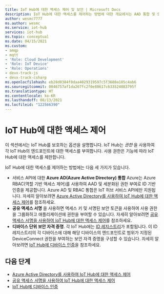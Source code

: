 ```yaml
---
title: IoT Hub에 대한 액세스 제어 및 보안 | Microsoft Docs
description: IoT Hub에 대한 액세스를 제어하는 방법에 대한 개요에서는 AAD 통합 및 SAS 옵션에 대한 깊이 있는 문서 링크를 제공합니다.
author: wesmc7777
ms.author: wesmc
ms.service: iot-hub
services: iot-hub
ms.topic: conceptual
ms.date: 04/15/2021
ms.custom:
- amqp
- mqtt
- 'Role: Cloud Development'
- 'Role: IoT Device'
- 'Role: Operations'
- devx-track-js
- devx-track-csharp
ms.openlocfilehash: eb28d0384f0daa4029319597c5f3680a185c4ab6
ms.sourcegitcommit: 0046757af1da267fc2f0e88617c633524883795f
ms.translationtype: HT
ms.contentlocale: ko-KR
ms.lasthandoff: 08/13/2021
ms.locfileid: "122566390"
---
```

# <a name="control-access-to-iot-hub"></a>IoT Hub에 대한 액세스 제어

이 섹션에서는 IoT Hub를 보호하는 옵션을 설명합니다. IoT Hub는 *권한* 을 사용하여 각 IoT Hub의 엔드포인트에 대한 액세스를 부여합니다. 사용 권한은 기능에 따라 IoT Hub에 대한 액세스를 제한합니다.

IoT Hub에 대한 액세스를 제어하는 방법에는 다음 세 가지가 있습니다.

- 서비스 API에 대한 **Azure AD(Azure Active Directory) 통합** Azure는 Azure RBAC(역할 기반 액세스 제어)를 사용하여 AAD 및 세분화된 권한 부여로 ID 기반 인증을 제공합니다. Azure AD 및 RBAC 통합은 IoT 허브 서비스 API에만 지원됩니다. 자세히 알아보려면 [Azure Active Directory를 사용하여 IoT Hub에 대한 액세스 제어](iot-hub-dev-guide-azure-ad-rbac.md)를 참조하세요.
- **공유 액세스 서명** 을 사용하면 액세스 키 및 서명된 보안 토큰을 사용하여 사용 권한을 그룹화하고 애플리케이션에 권한을 부여할 수 있습니다. 자세히 알아보려면 [공유 액세스 서명을 사용하여 IoT Hub에 대한 액세스 제어](iot-hub-dev-guide-sas.md)를 참조하세요. 
- **디바이스 단위 보안 자격 증명**. 각 IoT Hub에는 [ID 레지스트리](iot-hub-devguide-identity-registry.md)가 포함됩니다. 이 ID 레지스트리의 각 디바이스에 대해 해당 디바이스의 엔드포인트로 범위가 지정된 DeviceConnect 권한을 부여하는 보안 자격 증명을 구성할 수 있습니다. 자세히 알아보려면 [IoT Hub에 디바이스 인증](iot-hub-dev-guide-sas.md#authenticating-a-device-to-iot-hub)을 참조하세요.

## <a name="next-steps"></a>다음 단계

- [Azure Active Directory를 사용하여 IoT Hub에 대한 액세스 제어](iot-hub-dev-guide-azure-ad-rbac.md)
- [공유 액세스 서명을 사용하여 IoT Hub에 대한 액세스 제어](iot-hub-dev-guide-sas.md)
- [IoT Hub에 디바이스 인증](iot-hub-dev-guide-sas.md#authenticating-a-device-to-iot-hub)
